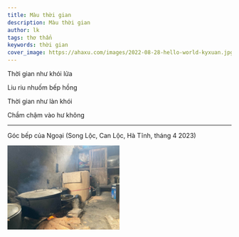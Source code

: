 ```yaml
---
title: Màu thời gian
description: Màu thời gian
author: lk
tags: thơ thẩn
keywords: thời gian
cover_image: https://ahaxu.com/images/2022-08-28-hello-world-kyxuan.jpg
---
```


Thời gian như khói lửa

Liu riu nhuốm bếp hồng

Thời gian như làn khói 

Chầm chậm vào hư không

---

Góc bếp của Ngoại (Song Lộc, Can Lộc, Hà Tĩnh, tháng 4 2023)

<img src="../images/2023-04-10-goc-bep-ngoai.png" width=50%>
